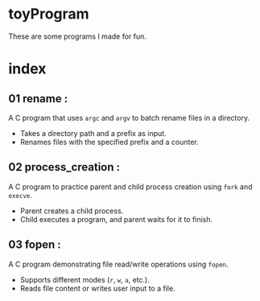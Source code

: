 # toyProgram
These are some programs I made for fun.

# index

## 01 rename :
A C program that uses `argc` and `argv` to batch rename files in a directory. 
- Takes a directory path and a prefix as input.
- Renames files with the specified prefix and a counter.
  
## 02 process_creation :
A C program to practice parent and child process creation using `fork` and `execve`.
- Parent creates a child process.
- Child executes a program, and parent waits for it to finish.

## 03 fopen : 
A C program demonstrating file read/write operations using `fopen`.
- Supports different modes (`r`, `w`, `a`, etc.).
- Reads file content or writes user input to a file.
